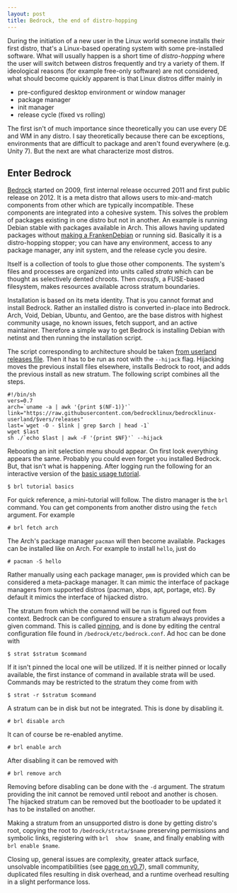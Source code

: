 ```yaml
---
layout: post
title: Bedrock, the end of distro-hopping
---
```

During the initiation of a new  user in the Linux world someone installs
their  first distro,  that's a  Linux-based operating  system with  some
pre-installed  software. What  will usually  happen is  a short  time of
_distro-hopping_ where  the user will switch  between distros frequently
and try a variety of them. If ideological reasons (for example free-only
software) are  not considered,  what should  become quickly  apparent is
that Linux distros differ mainly in

* pre-configured desktop environment or window manager
* package manager
* init manager
* release cycle (fixed vs rolling)

The first isn't of much importance since theoretically you can use every
DE  and WM  in any  distro.  I say  theoretically because  there can  be
exceptions, environments that are difficult  to package and aren't found
everywhere  (e.g. Unity  7). But  the  next are  what characterize  most
distros.

## Enter Bedrock

[Bedrock]  started on  2009, first  internal release  occurred 2011  and
first public release on  2012. It is a meta distro  that allows users to
mix-and-match    components    from    other   which    are    typically
incompatible.   These  components   are  integrated   into  a   cohesive
system. This solves  the problem of packages existing in  one distro but
not  in another.  An  example  is running  Debian  stable with  packages
available in Arch. This allows having updated packages without [making a
FrankenDebian][frankdeb]   or   running   sid.   Basically   it   is   a
distro-hopping  stopper; you  can have  any environment,  access to  any
package manager, any init system, and the release cycle you desire.

Itself is  a collection  of tools  to glue  those other  components. The
system's files  and processes are  organized into units  called _strata_
which can  be thought as  selectively dented chroots. Then  _crossfs_, a
FUSE-based   filesystem,  makes   resources  available   across  stratum
boundaries.

Installation is  based on its meta  identity. That is you  cannot format
and install  Bedrock. Rather an  installed distro is  converted in-place
into  Bedrock. Arch,  Void, Debian,  Ubuntu,  and Gentoo,  are the  base
distros with  highest community usage,  no known issues,  fetch support,
and  an active  maintainer. Therefore  a simple  way to  get Bedrock  is
installing Debian with netinst and then running the installation script.

The script corresponding to architecture  should be taken [from userland
releases  file][blv07ur].  Then  it  has  to be  run  as  root with  the
`--hijack` flag.  Hijacking moves the previous  install files elsewhere,
installs  Bedrock  to  root,  and  adds  the  previous  install  as  new
stratum. The following script combines all the steps.

```
#!/bin/sh
vers=0.7
arch=`uname -a | awk '{print $(NF-1)}'`
link="https://raw.githubusercontent.com/bedrocklinux/bedrocklinux-userland/$vers/releases"
last=`wget -O - $link | grep $arch | head -1`
wget $last
sh ./`echo $last | awk -F '{print $NF}'` --hijack
```

Rebooting  an  init  selection  menu   should  appear.   On  first  look
everything  appears  the  same.  Probably  you  could  even  forget  you
installed Bedrock. But, that isn't  what is happening. After logging run
the  following   for  an  interactive   version  of  the   [basic  usage
tutorial][blv07bu].

```
$ brl tutorial basics
```

For quick reference, a mini-tutorial  will follow. The distro manager is
the `brl` command. You can get  components from another distro using the
`fetch` argument. For example

```
# brl fetch arch
```

The Arch's package manager `pacman` will then become available. Packages
can be installed like on Arch. For example to install `hello`, just do

```
# pacman -S hello 
```

Rather manually using each package  manager, `pmm` is provided which can
be  considered a  meta-package manager.  It can  mimic the  interface of
package  managers from  supported distros  (pacman, xbps,  apt, portage,
etc). By default it mimics the interface of hijacked distro.

The  stratum from  which the  comamnd will  be run  is figured  out from
context. Bedrock can be configured to ensure a stratum always provides a
given command. This is called [pinning][blv07wp], and is done by editing
the central configuration file  found in `/bedrock/etc/bedrock.conf`. Ad
hoc can be done with

```
$ strat $stratum $command
```

If it  isn't pinned  the local one  will be utilized.  If it  is neither
pinned or locally available, the  first instance of command in available
strata will  be used.  Commands  may be  restricted to the  stratum they
come from with

```
$ strat -r $stratum $command
```

A  stratum can  be  in disk  but  not  be integrated.  This  is done  by
disabling it.

```
# brl disable arch
```

It can of course be re-enabled anytime.

```
# brl enable arch
```

After disabling it can be removed with

```
# brl remove arch
```

Removing  before disabling  can be  done  with the  `-d` argument.   The
stratum providing the init cannot be removed until reboot and another is
chosen. The  hijacked stratum can  be removed  but the bootloader  to be
updated it has to be installed on another.

Making a stratum from an unsupported  distro is done by getting distro's
root, copying the root to `/bedrock/strata/$name` preserving permissions
and  symbolic links,  registering  with `brl  show  $name`, and  finally
enabling with `brl enable $name`.

Closing  up,  general issues  are  complexity,  greater attack  surface,
unsolvable  incompatibilities  (see   [page  on  v0.7][blv07fc]),  small
community, duplicated  files resulting in  disk overhead, and  a runtime
overhead resulting in a slight performance loss.

[Bedrock]: https://bedrocklinux.org/
[frankdeb]: https://wiki.debian.org/DontBreakDebian#Don.27t_make_a_FrankenDebian
[blv07ur]: https://raw.githubusercontent.com/bedrocklinux/bedrocklinux-userland/0.7/releases
[blv07bu]: https://bedrocklinux.org/0.7/basic-usage.html
[blv07wp]: https://bedrocklinux.org/0.7/workflows.html#pinning
[blv07fc]: https://bedrocklinux.org/0.7/feature-compatibility.html
